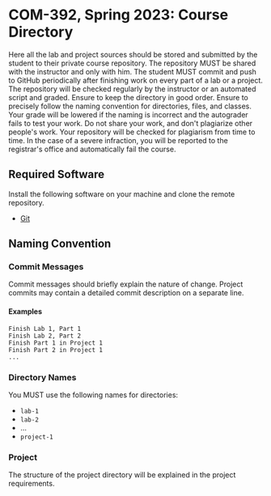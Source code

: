 # COM-392, Spring 2023: Course Directory

Here all the lab and project sources should be stored and submitted by the student to their private course repository. The repository MUST be shared with the instructor and only with him. The student MUST commit and push to GitHub periodically after finishing work on every part of a lab or a project. The repository will be checked regularly by the instructor or an automated script and graded. Ensure to keep the directory in good order. Ensure to precisely follow the naming convention for directories, files, and classes. Your grade will be lowered if the naming is incorrect and the autograder fails to test your work. Do not share your work, and don't plagiarize other people's work. Your repository will be checked for plagiarism from time to time. In the case of a severe infraction, you will be reported to the registrar's office and automatically fail the course.

## Required Software

Install the following software on your machine and clone the remote repository.

* [Git](https://git-scm.com)

## Naming Convention

### Commit Messages

Commit messages should briefly explain the nature of change. Project commits may contain a detailed commit description on a separate line.

#### Examples

```
Finish Lab 1, Part 1
Finish Lab 2, Part 2
Finish Part 1 in Project 1
Finish Part 2 in Project 1
...
```

### Directory Names

You MUST use the following names for directories:

* `lab-1`
* `lab-2`
* ...
* `project-1`

### Project

The structure of the project directory will be explained in the project
requirements.
